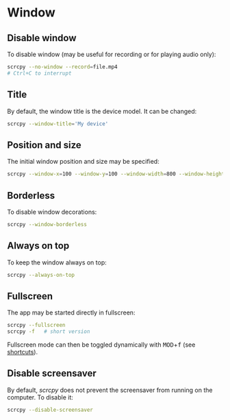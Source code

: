# Window

## Disable window

To disable window (may be useful for recording or for playing audio only):

```bash
scrcpy --no-window --record=file.mp4
# Ctrl+C to interrupt
```

## Title

By default, the window title is the device model. It can be changed:

```bash
scrcpy --window-title='My device'
```

## Position and size

The initial window position and size may be specified:

```bash
scrcpy --window-x=100 --window-y=100 --window-width=800 --window-height=600
```

## Borderless

To disable window decorations:

```bash
scrcpy --window-borderless
```

## Always on top

To keep the window always on top:

```bash
scrcpy --always-on-top
```

## Fullscreen

The app may be started directly in fullscreen:

```bash
scrcpy --fullscreen
scrcpy -f   # short version
```

Fullscreen mode can then be toggled dynamically with <kbd>MOD</kbd>+<kbd>f</kbd>
(see [shortcuts](shortcuts.md)).


## Disable screensaver

By default, _scrcpy_ does not prevent the screensaver from running on the
computer. To disable it:

```bash
scrcpy --disable-screensaver
```
